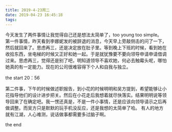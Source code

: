 ```yaml
---
title: 2019-4-23周二
date: 2019-04-23 16:45:18
tags:
---
```

今天发生了两件事情让我觉得自己还是想法太简单了，too young too simple。
第一件事情，昨天看到李娜妮发的被辞退的消息，今天早上旁敲侧击的问了一下，然后就回来了。思虑再三，还是决定放在肚子里。等到晚上下班的时候，看到她在收拾东西，坐电梯的时候又正好和她一起。于是就犹豫要不要向领导申请申请借调过来。思虑再三，觉得还是别了吧，明知道领导不喜欢她，何必去触霉头呢，哪怕她真的有一定能力。现在的公司很难容得下个人和自我与独立。
<!-- more -->
the start 20：56

第二件事，下午的时候做述职报告，到小花的时候明明和吴方提到，希望能够让小花指导他们的设计进步把关。然后在小花走后我想着就尽快落实。结果明明说等领导回来了在确定吧。我一愣还真是，不是一件小事情，还是应该向领导请示之后再做调整。而吴方只是默默的玩手机没反应，还是我想的太简单了哈。
有人的地方就有江湖，人心难测，说话做事都需要多过脑子啊。

the end